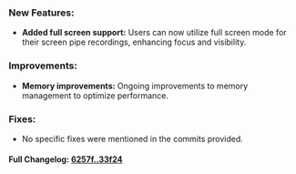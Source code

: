 ### **New Features:**
- **Added full screen support:** Users can now utilize full screen mode for their screen pipe recordings, enhancing focus and visibility.

### **Improvements:**
- **Memory improvements:** Ongoing improvements to memory management to optimize performance.

### **Fixes:**
- No specific fixes were mentioned in the commits provided.

#### **Full Changelog:** [6257f..33f24](https://github.com/mediar-ai/screenpipe/compare/6257f..33f24)

